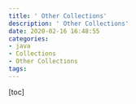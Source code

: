 ```yaml
---
title: ' Other Collections'
description: ' Other Collections'
date: 2020-02-16 16:48:55
categories:
- java
- Collections
- Other Collections
tags:
---
```


[toc]

